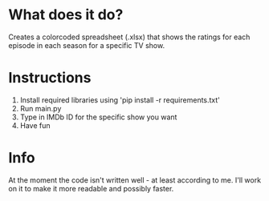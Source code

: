 # What does it do?
Creates a colorcoded spreadsheet (.xlsx) that shows the ratings for each episode in each season for a specific TV show. 

# Instructions
1. Install required libraries using 'pip install -r requirements.txt'
2. Run main.py
3. Type in IMDb ID for the specific show you want
4. Have fun

# Info
At the moment the code isn't written well - at least according to me. I'll work on it to make it more readable and possibly faster.
